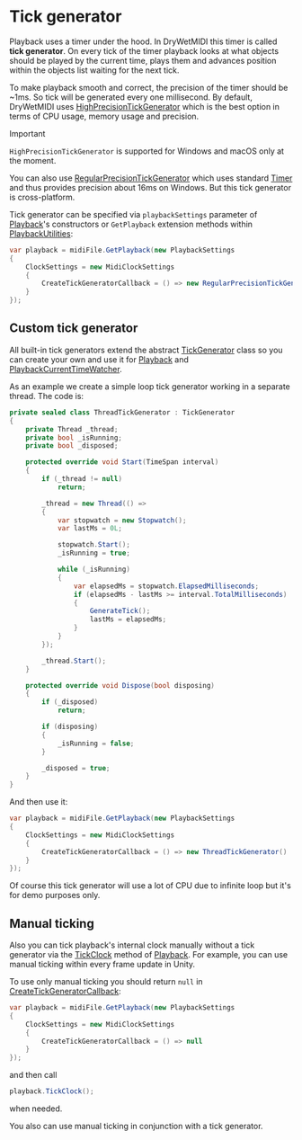 ﻿---
uid: a_playback_tickgen
---

# Tick generator

Playback uses a timer under the hood. In DryWetMIDI this timer is called **tick generator**. On every tick of the timer playback looks at what objects should be played by the current time, plays them and advances position within the objects list waiting for the next tick.

To make playback smooth and correct, the precision of the timer should be ~1ms. So tick will be generated every one millisecond. By default, DryWetMIDI uses [HighPrecisionTickGenerator](xref:Melanchall.DryWetMidi.Multimedia.HighPrecisionTickGenerator) which is the best option in terms of CPU usage, memory usage and precision.

> [!IMPORTANT]
> `HighPrecisionTickGenerator` is supported for Windows and macOS only at the moment.

You can also use [RegularPrecisionTickGenerator](xref:Melanchall.DryWetMidi.Multimedia.RegularPrecisionTickGenerator) which uses standard [Timer](xref:System.Timers.Timer) and thus provides precision about 16ms on Windows. But this tick generator is cross-platform.

Tick generator can be specified via `playbackSettings` parameter of [Playback](xref:Melanchall.DryWetMidi.Multimedia.Playback)'s constructors or `GetPlayback` extension methods within [PlaybackUtilities](xref:Melanchall.DryWetMidi.Multimedia.PlaybackUtilities):

```csharp
var playback = midiFile.GetPlayback(new PlaybackSettings
{
    ClockSettings = new MidiClockSettings
    {
        CreateTickGeneratorCallback = () => new RegularPrecisionTickGenerator()
    }
});
```

## Custom tick generator

All built-in tick generators extend the abstract [TickGenerator](xref:Melanchall.DryWetMidi.Multimedia.TickGenerator) class so you can create your own and use it for [Playback](xref:Melanchall.DryWetMidi.Multimedia.Playback) and [PlaybackCurrentTimeWatcher](xref:Melanchall.DryWetMidi.Multimedia.PlaybackCurrentTimeWatcher).

As an example we create a simple loop tick generator working in a separate thread. The code is:

```csharp
private sealed class ThreadTickGenerator : TickGenerator
{
    private Thread _thread;
    private bool _isRunning;
    private bool _disposed;

    protected override void Start(TimeSpan interval)
    {
        if (_thread != null)
            return;

        _thread = new Thread(() =>
        {
            var stopwatch = new Stopwatch();
            var lastMs = 0L;

            stopwatch.Start();
            _isRunning = true;

            while (_isRunning)
            {
                var elapsedMs = stopwatch.ElapsedMilliseconds;
                if (elapsedMs - lastMs >= interval.TotalMilliseconds)
                {
                    GenerateTick();
                    lastMs = elapsedMs;
                }
            }
        });

        _thread.Start();
    }

    protected override void Dispose(bool disposing)
    {
        if (_disposed)
            return;

        if (disposing)
        {
            _isRunning = false;
        }

        _disposed = true;
    }
}
```

And then use it:

```csharp
var playback = midiFile.GetPlayback(new PlaybackSettings
{
    ClockSettings = new MidiClockSettings
    {
        CreateTickGeneratorCallback = () => new ThreadTickGenerator()
    }
});
```

Of course this tick generator will use a lot of CPU due to infinite loop but it's for demo purposes only.

## Manual ticking

Also you can tick playback's internal clock manually without a tick generator via the [TickClock](xref:Melanchall.DryWetMidi.Multimedia.Playback.TickClock) method of [Playback](xref:Melanchall.DryWetMidi.Multimedia.Playback). For example, you can use manual ticking within every frame update in Unity.

To use only manual ticking you should return `null` in [CreateTickGeneratorCallback](xref:Melanchall.DryWetMidi.Multimedia.MidiClockSettings.CreateTickGeneratorCallback):

```csharp
var playback = midiFile.GetPlayback(new PlaybackSettings
{
    ClockSettings = new MidiClockSettings
    {
        CreateTickGeneratorCallback = () => null
    }
});
```

and then call

```csharp
playback.TickClock();
```

when needed.

You also can use manual ticking in conjunction with a tick generator.